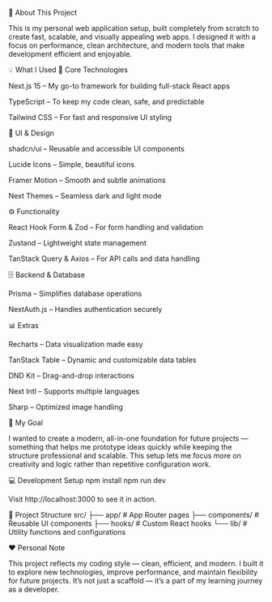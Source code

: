 🚀 About This Project

This is my personal web application setup, built completely from scratch to create fast, scalable, and visually appealing web apps.
I designed it with a focus on performance, clean architecture, and modern tools that make development efficient and enjoyable.

💡 What I Used
🧠 Core Technologies

Next.js 15 – My go-to framework for building full-stack React apps

TypeScript – To keep my code clean, safe, and predictable

Tailwind CSS – For fast and responsive UI styling

🎨 UI & Design

shadcn/ui – Reusable and accessible UI components

Lucide Icons – Simple, beautiful icons

Framer Motion – Smooth and subtle animations

Next Themes – Seamless dark and light mode

⚙️ Functionality

React Hook Form & Zod – For form handling and validation

Zustand – Lightweight state management

TanStack Query & Axios – For API calls and data handling

🗄️ Backend & Database

Prisma – Simplifies database operations

NextAuth.js – Handles authentication securely

📊 Extras

Recharts – Data visualization made easy

TanStack Table – Dynamic and customizable data tables

DND Kit – Drag-and-drop interactions

Next Intl – Supports multiple languages

Sharp – Optimized image handling

🎯 My Goal

I wanted to create a modern, all-in-one foundation for future projects — something that helps me prototype ideas quickly while keeping the structure professional and scalable.
This setup lets me focus more on creativity and logic rather than repetitive configuration work.

💻 Development Setup
npm install
npm run dev


Visit http://localhost:3000
 to see it in action.

🧩 Project Structure
src/
├── app/          # App Router pages
├── components/   # Reusable UI components
├── hooks/        # Custom React hooks
└── lib/          # Utility functions and configurations

❤️ Personal Note

This project reflects my coding style — clean, efficient, and modern.
I built it to explore new technologies, improve performance, and maintain flexibility for future projects.
It’s not just a scaffold — it’s a part of my learning journey as a developer.
